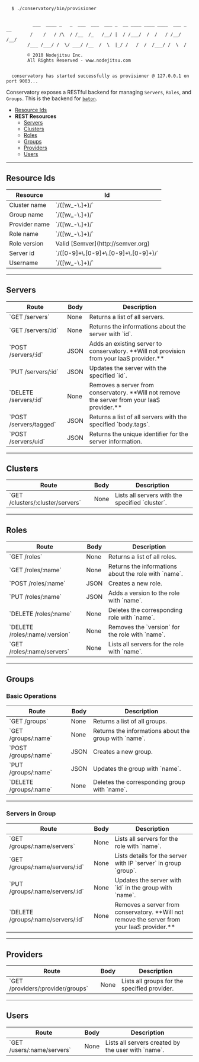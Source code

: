 
```
  $ ./conservatory/bin/provisioner 


          ___  ____ _   _  ___  ___  ___ _  __ ____ ____ ____  ___ _  __
         /    /   / /\  / /__  /_   /__/ |  / /___/  /  /   / /__/ /__/
        /___ /___/ /  \/ ___/ /__  /  \  |_/ /   /  /  /___/ /  \  /

        © 2010 Nodejitsu Inc.
        All Rights Reserved - www.nodejitsu.com


  conservatory has started successfully as provisioner @ 127.0.0.1 on port 9003...
```

Conservatory exposes a RESTful backend for managing `Servers`, `Roles`, and `Groups`. This is the backend for  [`baton`](/baton).

* [Resource Ids](#resource-ids)
* **REST Resources**
  * [Servers](#servers)
  * [Clusters](#clusters)
  * [Roles](#roles)
  * [Groups](#groups)
  * [Providers](#providers)
  * [Users](#users)

<hr/>

## Resource Ids
<table>
  <thead>
    <tr>
      <th>Resource</th>
      <th>Id</th>
    </tr>
  </thead>
  <tr>
    <td>Cluster name</td>
    <td>`/([\w_-\.]+)/`</td>
  </tr>
  <tr>
    <td>Group name</td>
    <td>`/([\w_-\.]+)/`</td>
  </tr>
  <tr>
    <td>Provider name</td>
    <td>`/([\w_-\.]+)/`</td>
  </tr>
  <tr>
    <td>Role name</td>
    <td>`/([\w_-\.]+)/`</td>
  </tr>
  <tr>
    <td>Role version</td>
    <td>Valid [Semver](http://semver.org)</td>
  </tr>
  <tr>
    <td>Server id</td>
    <td>`/([0-9]+\.[0-9]+\.[0-9]+\.[0-9]+)/`</td>
  </tr>
  <tr>
    <td>Username</td>
    <td>`/([\w_-\.]+)/`</td>
  </tr>
</table>

<hr/>

<a name="servers"></a>
## Servers

<table>
  <thead>
    <th>Route</th>
    <th>Body</th>
    <th>Description</th>
  </thead>
  <tr>
    <td>`GET /servers`</td>
    <td>None</td>
    <td>Returns a list of all servers.</td>
  </tr>
  <tr>
    <td>`GET /servers/:id`</td>
    <td>None</td>
    <td>Returns the informations about the server with `id`.</td>
  </tr>
  <tr>
    <td>`POST /servers/:id`</td>
    <td>JSON</td>
    <td>Adds an existing server to conservatory. **Will not provision from your IaaS provider.**</td>
  </tr>
  <tr>
    <td>`PUT /servers/:id`</td>
    <td>JSON</td>
    <td>Updates the server with the specified `id`.</td>
  </tr>
  <tr>
    <td>`DELETE /servers/:id`</td>
    <td>None</td>
    <td>Removes a server from conservatory. **Will not remove the server from your IaaS provider.**</td>
  </tr>
  <tr>
    <td>`POST /servers/tagged`</td>
    <td>JSON</td>
    <td>Returns a list of all servers with the specified `body.tags`.</td>
  </tr>
  <tr>
    <td>`POST /servers/uid`</td>
    <td>JSON</td>
    <td>Returns the unique identifier for the server information.</td>
  </tr>
</table>

<hr/>

<a name="clusters"></a>
## Clusters

<table>
  <thead>
    <th>Route</th>
    <th>Body</th>
    <th>Description</th>
  </thead>
  <tr>
    <td>`GET /clusters/:cluster/servers`</td>
    <td>None</td>
    <td>Lists all servers with the specified `cluster`.</td>
  </tr>  
</table>

<hr/>

<a name="roles"></a>
## Roles

<table>
  <thead>
    <th>Route</th>
    <th>Body</th>
    <th>Description</th>
  </thead>
  <tr>
    <td>`GET /roles`</td>
    <td>None</td>
    <td>Returns a list of all roles.</td>
  </tr>
  <tr>
    <td>`GET /roles/:name`</td>
    <td>None</td>
    <td>Returns the informations about the role with `name`.</td>
  </tr>
  <tr>
    <td>`POST /roles/:name`</td>
    <td>JSON</td>
    <td>Creates a new role.</td>
  </tr>
  <tr>
    <td>`PUT /roles/:name`</td>
    <td>JSON</td>
    <td>Adds a version to the role with `name`.</td>
  </tr>
  <tr>
    <td>`DELETE /roles/:name`</td>
    <td>None</td>
    <td>Deletes the corresponding role with `name`.</td>
  </tr>
  <tr>
    <td>`DELETE /roles/:name/:version`</td>
    <td>None</td>
    <td>Removes the `version` for the role with `name`.</td>
  </tr>
  <tr>
    <td>`GET /roles/:name/servers`</td>
    <td>None</td>
    <td>Lists all servers for the role with `name`.</td>
  </tr>  
</table>

<hr/>

<a name="groups"></a>
## Groups

### Basic Operations
<table>
  <thead>
    <th>Route</th>
    <th>Body</th>
    <th>Description</th>
  </thead>
  <tr>
    <td>`GET /groups`</td>
    <td>None</td>
    <td>Returns a list of all groups.</td>
  </tr>
  <tr>
    <td>`GET /groups/:name`</td>
    <td>None</td>
    <td>Returns the informations about the group with `name`.</td>
  </tr>
  <tr>
    <td>`POST /groups/:name`</td>
    <td>JSON</td>
    <td>Creates a new group.</td>
  </tr>
  <tr>
    <td>`PUT /groups/:name`</td>
    <td>JSON</td>
    <td>Updates the group with `name`.</td>
  </tr>
  <tr>
    <td>`DELETE /groups/:name`</td>
    <td>None</td>
    <td>Deletes the corresponding group with `name`.</td>
  </tr>
</table>

<hr/>

### Servers in Group
<table>
  <thead>
    <th>Route</th>
    <th>Body</th>
    <th>Description</th>
  </thead>
  <tr>
    <td>`GET /groups/:name/servers`</td>
    <td>None</td>
    <td>Lists all servers for the role with `name`.</td>
  </tr>
  <tr>
    <td>`GET /groups/:name/servers/:id`</td>
    <td>None</td>
    <td>Lists details for the server with IP `server` in group `group`.</td>
  </tr>
  <tr>
    <td>`PUT /groups/:name/servers/:id`</td>
    <td>None</td>
    <td>Updates the server with `id` in the group with `name`.</td>
  </tr>
  <tr>
    <td>`DELETE /groups/:name/servers/:id`</td>
    <td>None</td>
    <td>Removes a server from conservatory. **Will not remove the server from your IaaS provider.**</td>
  </tr>
</table>

<hr/>

<a name="providers"></a>
## Providers

<table>
  <thead>
    <th>Route</th>
    <th>Body</th>
    <th>Description</th>
  </thead>
  <tr>
    <td>`GET /providers/:provider/groups`</td>
    <td>None</td>
    <td>Lists all groups for the specified provider.</td>
  </tr>  
</table>

<hr/>

## Users

<table>
  <thead>
    <th>Route</th>
    <th>Body</th>
    <th>Description</th>
  </thead>
  <tr>
    <td>`GET /users/:name/servers`</td>
    <td>None</td>
    <td>Lists all servers created by the user with `name`.</td>
  </tr>
</table>

[meta:title]: <> (Conservatory API Reference)
